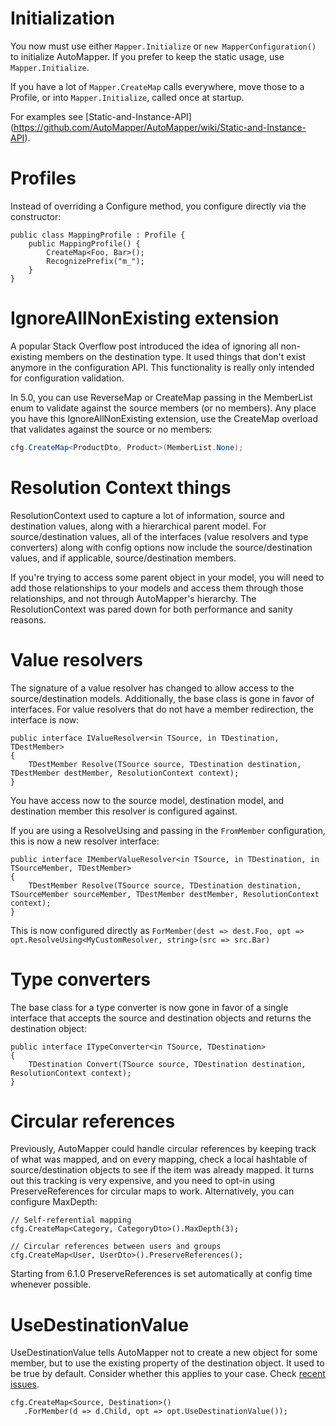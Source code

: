 # Initialization

You now must use either `Mapper.Initialize` or `new MapperConfiguration()` to initialize AutoMapper. If you prefer to keep the static usage, use `Mapper.Initialize`.

If you have a lot of `Mapper.CreateMap` calls everywhere, move those to a Profile, or into `Mapper.Initialize`, called once at startup. 

For examples see [Static-and-Instance-API] (https://github.com/AutoMapper/AutoMapper/wiki/Static-and-Instance-API).

# Profiles

Instead of overriding a Configure method, you configure directly via the constructor:

```
public class MappingProfile : Profile {
    public MappingProfile() {
        CreateMap<Foo, Bar>();
        RecognizePrefix("m_");
    }
}
```

# IgnoreAllNonExisting extension

A popular Stack Overflow post introduced the idea of ignoring all non-existing members on the destination type. It used things that don't exist anymore in the configuration API. This functionality is really only intended for configuration validation.

In 5.0, you can use ReverseMap or CreateMap passing in the MemberList enum to validate against the source members (or no members). Any place you have this IgnoreAllNonExisting extension, use the CreateMap overload that validates against the source or no members:

```c#
cfg.CreateMap<ProductDto, Product>(MemberList.None);
```

# Resolution Context things

ResolutionContext used to capture a lot of information, source and destination values, along with a hierarchical parent model. For source/destination values, all of the interfaces (value resolvers and type converters) along with config options now include the source/destination values, and if applicable, source/destination members.

If you're trying to access some parent object in your model, you will need to add those relationships to your models and access them through those relationships, and not through AutoMapper's hierarchy. The ResolutionContext was pared down for both performance and sanity reasons.

# Value resolvers

The signature of a value resolver has changed to allow access to the source/destination models. Additionally, the base class is gone in favor of interfaces. For value resolvers that do not have a member redirection, the interface is now:

```
public interface IValueResolver<in TSource, in TDestination, TDestMember>
{
    TDestMember Resolve(TSource source, TDestination destination, TDestMember destMember, ResolutionContext context);
}
```

You have access now to the source model, destination model, and destination member this resolver is configured against.

If you are using a ResolveUsing and passing in the `FromMember` configuration, this is now a new resolver interface:

```
public interface IMemberValueResolver<in TSource, in TDestination, in TSourceMember, TDestMember>
{
    TDestMember Resolve(TSource source, TDestination destination, TSourceMember sourceMember, TDestMember destMember, ResolutionContext context);
}
```

This is now configured directly as `ForMember(dest => dest.Foo, opt => opt.ResolveUsing<MyCustomResolver, string>(src => src.Bar)`

# Type converters

The base class for a type converter is now gone in favor of a single interface that accepts the source and destination objects and returns the destination object:

```
public interface ITypeConverter<in TSource, TDestination>
{
    TDestination Convert(TSource source, TDestination destination, ResolutionContext context);
}
```

# Circular references

Previously, AutoMapper could handle circular references by keeping track of what was mapped, and on every mapping, check a local hashtable of source/destination objects to see if the item was already mapped. It turns out this tracking is very expensive, and you need to opt-in using PreserveReferences for circular maps to work. Alternatively, you can configure MaxDepth:

```
// Self-referential mapping
cfg.CreateMap<Category, CategoryDto>().MaxDepth(3);

// Circular references between users and groups
cfg.CreateMap<User, UserDto>().PreserveReferences();
```
Starting from 6.1.0 PreserveReferences is set automatically at config time whenever possible.

# UseDestinationValue

UseDestinationValue tells AutoMapper not to create a new object for some member, but to use the existing property of the destination object. It used to be true by default. Consider whether this applies to your case. Check [recent issues](https://github.com/AutoMapper/AutoMapper/search?o=desc&q=UseDestinationValue&s=created&type=Issues&utf8=%E2%9C%93).
```
cfg.CreateMap<Source, Destination>()
   .ForMember(d => d.Child, opt => opt.UseDestinationValue());
```